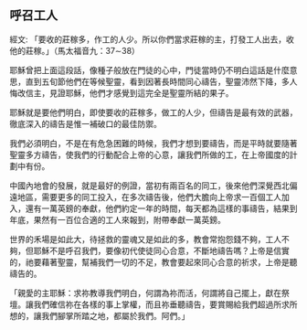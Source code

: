 ## 呼召工人 ##

經文: 「要收的莊稼多，作工的人少。所以你們當求莊稼的主，打發工人出去，收他的莊稼。」（馬太福音九：37∼38）



耶穌曾把上面這段話，像種子般放在門徒的心中，門徒當時仍不明白這話是什麼意思，直到五旬節他們在等候聖靈，看到因著長時間同心禱告，聖靈沛然下降，多人悔改信主，見證耶穌，他們才感覺到這完全是聖靈所結的果子。

耶穌就是要他們明白，即使要收的莊稼多，做工的人少，但禱告是最有效的武器，徹底深入的禱告是惟一補破口的最佳防禦。

我們必須明白，不是在有危急困難的時候，我們才想到要禱告，而是平時就要隨著聖靈多方禱告，使我們的行動配合上帝的心意，讓我們所做的工，在上帝國度的計劃中有份。

中國內地會的發展，就是最好的例證，當初有兩百名的同工，後來他們深覺西北偏遠地區，需要更多的同工投入，在多次禱告後，他們大膽向上帝求一百個工人加入，還有一萬英鎊的奉獻，他們約定一年的時間，每天都為這樣的事禱告，結果到年底，果然有一百位合適的工人來報到，附帶奉獻一萬英鎊。

世界的禾場是如此大，待拯救的靈魂又是如此的多，教會常抱怨錢不夠，工人不夠，但耶穌不是呼召我們，要像初代使徒同心合意，不斷地禱告嗎？上帝是信實的，祂要藉著聖靈，幫補我們一切的不足，教會要起來同心合意的祈求，上帝是聽禱告的。

「親愛的主耶穌：求祢教導我們明白，何謂為祢而活，何謂將自己擺上，獻在祭壇。讓我們確信祢在各樣的事上掌權，而且祢垂聽禱告，要賞賜給我們超過所求所想的，讓我們腳掌所踏之地，都屬於我們。阿們。」
